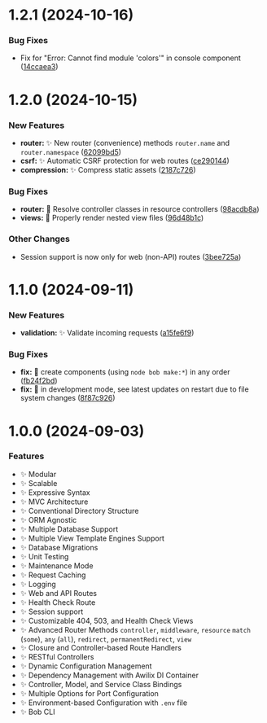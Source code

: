 # 1.2.1 (2024-10-16)

### Bug Fixes

*  Fix for "Error: Cannot find module 'colors'" in console component ([14ccaea3](https://github.com/simplicity-js/framework/commit/14ccaea39c7ccbf7f16f5075f61bf3d2fd0bb5e6))

# 1.2.0 (2024-10-15)

### New Features

* **router:**  :sparkles: New router (convenience) methods `router.name` and `router.namespace` ([62099bd5](https://github.com/simplicity-js/framework/commit/62099bd5690865efaa69425d688cb38fef13d642))
* **csrf:**  :sparkles: Automatic CSRF protection for web routes ([ce290144](https://github.com/simplicity-js/framework/commit/ce290144cbb8cdeb5dba2611d60085acbd201532))
* **compression:**  :sparkles: Compress static assets ([2187c726](https://github.com/simplicity-js/framework/commit/2187c72625dbbd85f772892ab42fb9cedff26316))

### Bug Fixes

* **router:**  :bug: Resolve controller classes in resource controllers ([98acdb8a](https://github.com/simplicity-js/framework/commit/98acdb8a2be8873f67c4c4789b7134182b5360a1))
* **views:**  :bug: Properly render nested view files ([96d48b1c](https://github.com/simplicity-js/framework/commit/96d48b1cfa950875fd6b115d61024475379012a1))

### Other Changes

*  Session support is now only for web (non-API) routes ([3bee725a](https://github.com/simplicity-js/framework/commit/3bee725a3aa6cbe4ac0a5448d85ebe68cd964825))

# 1.1.0 (2024-09-11)

### New Features

* **validation:**  :sparkles: Validate incoming requests ([a15fe6f9](https://github.com/simplicity-js/framework/commit/a15fe6f9b1c6bce5a8cb69db680acd6cbe7d56dc))

### Bug Fixes

* **fix:**  :bug: create components (using `node bob make:*`) in any order ([fb24f2bd](https://github.com/simplicity-js/framework/commit/fb24f2bdf755615c7c4f69f64489183e9c78269b))
* **fix:**  :bug: in development mode, see latest updates on restart due to file system changes ([8f87c926](https://github.com/simplicity-js/framework/commit/8f87c926400b5e63e9e95277d382e7180ba1a712))


# 1.0.0 (2024-09-03)

### Features
* :sparkles: Modular
* :sparkles: Scalable
* :sparkles: Expressive Syntax
* :sparkles: MVC Architecture
* :sparkles: Conventional Directory Structure
* :sparkles: ORM Agnostic
* :sparkles: Multiple Database Support
* :sparkles: Multiple View Template Engines Support
* :sparkles: Database Migrations
* :sparkles: Unit Testing
* :sparkles: Maintenance Mode
* :sparkles: Request Caching
* :sparkles: Logging
* :sparkles: Web and API Routes
* :sparkles: Health Check Route
* :sparkles: Session support
* :sparkles: Customizable 404, 503, and Health Check Views
* :sparkles: Advanced Router Methods
  `controller`, `middleware`, `resource` `match` (`some`), `any` (`all`), `redirect`, `permanentRedirect`, `view`
* :sparkles: Closure and Controller-based Route Handlers
* :sparkles: RESTful Controllers
* :sparkles: Dynamic Configuration Management
* :sparkles: Dependency Management with Awilix DI Container
* :sparkles: Controller, Model, and Service Class Bindings
* :sparkles: Multiple Options for Port Configuration
* :sparkles: Environment-based Configuration with `.env` file
* :sparkles: Bob CLI
